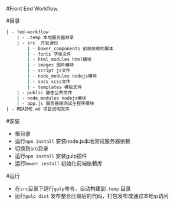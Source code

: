#Front End Workflow.

#目录

```bash
| - fed-workflow
	| - .temp 本地服务器目录
	| - src  开发源码
		| - bower_components 前端依赖的脚本
		| - fonts 字体文件
		| - html_modules html模块
		| - images 图片模块
		| - script js文件
		| - node_modules nodejs模块
		| - sass scss文件
		| - templates 模板文件
	| - public 静态公共文件
	| - node_modules nodejs模块
	| - app.js 服务器端测试主程序模块
| - README.md 项目说明文件

```
#安装

* 根目录
* 运行`npm install` 安装node.js本地测试服务器依赖
* 切换到src目录
* 运行`npm install` 安装gulp插件
* 运行`bower install` 初始化前端依赖库

#运行

* 在`src`目录下运行`gulp`命令，自动构建到`.temp` 目录
* 运行`gulp dist` 发布整合压缩后的代码，打包发布或通过本地ip访问
